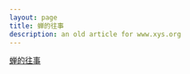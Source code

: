 ```yaml
---
layout: page
title: 蝉的往事
description: an old article for www.xys.org
---
```



[蝉的往事](http://www.xys.org/pages3/psi1b.html)